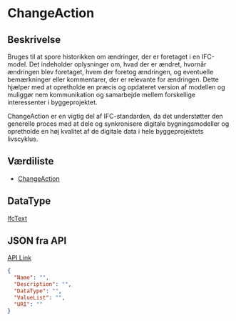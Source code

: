 # ChangeAction

## Beskrivelse

Bruges til at spore historikken om ændringer, der er foretaget i en IFC-model. Det indeholder oplysninger om, hvad der er ændret, hvornår ændringen blev foretaget, hvem der foretog ændringen, og eventuelle bemærkninger eller kommentarer, der er relevante for ændringen. Dette hjælper med at opretholde en præcis og opdateret version af modellen og muliggør nem kommunikation og samarbejde mellem forskellige interessenter i byggeprojektet.

ChangeAction er en vigtig del af IFC-standarden, da det understøtter den generelle proces med at dele og synkronisere digitale bygningsmodeller og opretholde en høj kvalitet af de digitale data i hele byggeprojektets livscyklus.

## Værdiliste

- [ChangeAction](../Values/IFC/ChangeAction/)

## DataType

[IfcText](../DataTypes/IfcText.md)

## JSON fra API

[API Link](http://vna-api-dev.azurewebsites.net/DataDictionary/getSpatialTemplate?Name=Building)

```json
{
  "Name": "",
  "Description": "",
  "DataType": "",
  "ValueList": "",
  "URI": ""
}
```
